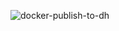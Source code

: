 ![docker-publish-to-dh](https://github.com/swaglive/docker-sleep/workflows/docker-publish-to-dh/badge.svg)
